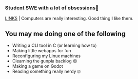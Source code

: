 ### Student SWE with a lot of obsessions👋

[LINKS](https://link.ruz.fyi) | Computers are really interesting. Good thing I like them.

## You may me doing one of the following
- Writing a CLI tool in C (or learning how to)
- Making little webapps for fun
- Reconfiguring my Linux machines
- Clearning the gunpla backlog 😐
- Making a game on Godot
- Reading something really nerdy 🤓
